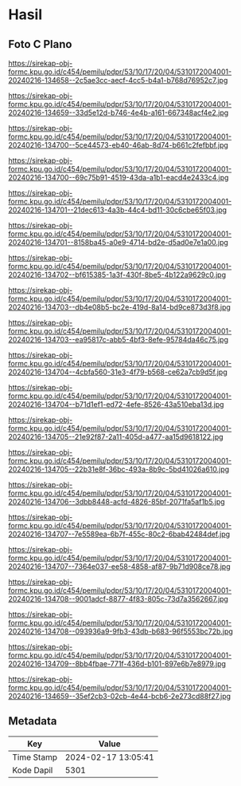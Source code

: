 # Hasil

## Foto C Plano

https://sirekap-obj-formc.kpu.go.id/c454/pemilu/pdpr/53/10/17/20/04/5310172004001-20240216-134658--2c5ae3cc-aecf-4cc5-b4a1-b768d76952c7.jpg

https://sirekap-obj-formc.kpu.go.id/c454/pemilu/pdpr/53/10/17/20/04/5310172004001-20240216-134659--33d5e12d-b746-4e4b-a161-667348acf4e2.jpg

https://sirekap-obj-formc.kpu.go.id/c454/pemilu/pdpr/53/10/17/20/04/5310172004001-20240216-134700--5ce44573-eb40-46ab-8d74-b661c2fefbbf.jpg

https://sirekap-obj-formc.kpu.go.id/c454/pemilu/pdpr/53/10/17/20/04/5310172004001-20240216-134700--69c75b91-4519-43da-a1b1-eacd4e2433c4.jpg

https://sirekap-obj-formc.kpu.go.id/c454/pemilu/pdpr/53/10/17/20/04/5310172004001-20240216-134701--21dec613-4a3b-44c4-bd11-30c6cbe65f03.jpg

https://sirekap-obj-formc.kpu.go.id/c454/pemilu/pdpr/53/10/17/20/04/5310172004001-20240216-134701--8158ba45-a0e9-4714-bd2e-d5ad0e7e1a00.jpg

https://sirekap-obj-formc.kpu.go.id/c454/pemilu/pdpr/53/10/17/20/04/5310172004001-20240216-134702--bf615385-1a3f-430f-8be5-4b122a9629c0.jpg

https://sirekap-obj-formc.kpu.go.id/c454/pemilu/pdpr/53/10/17/20/04/5310172004001-20240216-134703--db4e08b5-bc2e-419d-8a14-bd9ce873d3f8.jpg

https://sirekap-obj-formc.kpu.go.id/c454/pemilu/pdpr/53/10/17/20/04/5310172004001-20240216-134703--ea95817c-abb5-4bf3-8efe-95784da46c75.jpg

https://sirekap-obj-formc.kpu.go.id/c454/pemilu/pdpr/53/10/17/20/04/5310172004001-20240216-134704--4cbfa560-31e3-4f79-b568-ce62a7cb9d5f.jpg

https://sirekap-obj-formc.kpu.go.id/c454/pemilu/pdpr/53/10/17/20/04/5310172004001-20240216-134704--b71d1ef1-ed72-4efe-8526-43a510eba13d.jpg

https://sirekap-obj-formc.kpu.go.id/c454/pemilu/pdpr/53/10/17/20/04/5310172004001-20240216-134705--21e92f87-2a11-405d-a477-aa15d9618122.jpg

https://sirekap-obj-formc.kpu.go.id/c454/pemilu/pdpr/53/10/17/20/04/5310172004001-20240216-134705--22b31e8f-36bc-493a-8b9c-5bd41026a610.jpg

https://sirekap-obj-formc.kpu.go.id/c454/pemilu/pdpr/53/10/17/20/04/5310172004001-20240216-134706--3dbb8448-acfd-4826-85bf-2071fa5af1b5.jpg

https://sirekap-obj-formc.kpu.go.id/c454/pemilu/pdpr/53/10/17/20/04/5310172004001-20240216-134707--7e5589ea-6b7f-455c-80c2-6bab42484def.jpg

https://sirekap-obj-formc.kpu.go.id/c454/pemilu/pdpr/53/10/17/20/04/5310172004001-20240216-134707--7364e037-ee58-4858-af87-9b71d908ce78.jpg

https://sirekap-obj-formc.kpu.go.id/c454/pemilu/pdpr/53/10/17/20/04/5310172004001-20240216-134708--9001adcf-8877-4f83-805c-73d7a3562667.jpg

https://sirekap-obj-formc.kpu.go.id/c454/pemilu/pdpr/53/10/17/20/04/5310172004001-20240216-134708--093936a9-9fb3-43db-b683-96f5553bc72b.jpg

https://sirekap-obj-formc.kpu.go.id/c454/pemilu/pdpr/53/10/17/20/04/5310172004001-20240216-134709--8bb4fbae-771f-436d-b101-897e6b7e8979.jpg

https://sirekap-obj-formc.kpu.go.id/c454/pemilu/pdpr/53/10/17/20/04/5310172004001-20240216-134659--35ef2cb3-02cb-4e44-bcb6-2e273cd88f27.jpg


## Metadata

| Key        | Value               |
| ---------- | ------------------- |
| Time Stamp | 2024-02-17 13:05:41 |
| Kode Dapil | 5301                |



